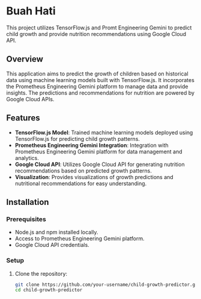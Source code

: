 # Buah Hati

This project utilizes TensorFlow.js and Promt Engineering Gemini to predict child growth and provide nutrition recommendations using Google Cloud API.

## Overview

This application aims to predict the growth of children based on historical data using machine learning models built with TensorFlow.js. It incorporates the Prometheus Engineering Gemini platform to manage data and provide insights. The predictions and recommendations for nutrition are powered by Google Cloud APIs.

## Features

- **TensorFlow.js Model**: Trained machine learning models deployed using TensorFlow.js for predicting child growth patterns.
- **Prometheus Engineering Gemini Integration**: Integration with Prometheus Engineering Gemini platform for data management and analytics.
- **Google Cloud API**: Utilizes Google Cloud API for generating nutrition recommendations based on predicted growth patterns.
- **Visualization**: Provides visualizations of growth predictions and nutritional recommendations for easy understanding.

## Installation

### Prerequisites

- Node.js and npm installed locally.
- Access to Prometheus Engineering Gemini platform.
- Google Cloud API credentials.

### Setup

1. Clone the repository:

   ```bash
   git clone https://github.com/your-username/child-growth-predictor.git
   cd child-growth-predictor
